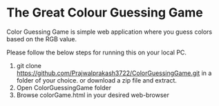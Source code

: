 # The Great Colour Guessing Game

Color Guessing Game is simple web application where you guess colors based on the RGB value.

Please follow the below steps for running this on your local PC.

1. git clone https://github.com/Prajwalprakash3722/ColorGuessingGame.git in a folder of your choice. or download a zip file and extract.
2. Open ColorGuessingGame folder
3. Browse colorGame.html in your desired web-browser
